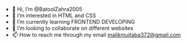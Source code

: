 - 👋 Hi, I’m @BatoolZahra2005
- 👀 I’m interested in HTML and CSS
- 🌱 I’m currently learning FRONTEND DEVELOPING
- 💞️ I’m looking to collaborate on different websites
- 📫 How to reach me through my email malikmujtaba372@gmail.com

<!---
BatoolZahra2005/BatoolZahra2005 is a ✨ special ✨ repository because its `README.md` (this file) appears on your GitHub profile.
You can click the Preview link to take a look at your changes.
--->
